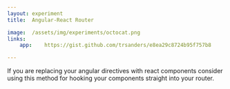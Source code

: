 ```yaml
---
layout: experiment
title:  Angular-React Router

image:  /assets/img/experiments/octocat.png
links:
    app:    https://gist.github.com/trsanders/e8ea29c8724b95f757b8

---
```


If you are replacing your angular directives with react components consider using this method for hooking your components straight into your router.
